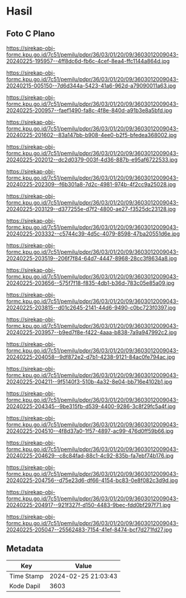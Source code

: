 # Hasil

## Foto C Plano

https://sirekap-obj-formc.kpu.go.id/7c51/pemilu/pdpr/36/03/01/20/09/3603012009043-20240225-195957--4ff8dc6d-fb6c-4cef-8ea4-ffc1144a864d.jpg

https://sirekap-obj-formc.kpu.go.id/7c51/pemilu/pdpr/36/03/01/20/09/3603012009043-20240215-005150--7d6d344a-5423-41a6-962d-a79090011a63.jpg

https://sirekap-obj-formc.kpu.go.id/7c51/pemilu/pdpr/36/03/01/20/09/3603012009043-20240225-200957--faef1490-fa8c-4f8e-840d-a91b3e8a5bfd.jpg

https://sirekap-obj-formc.kpu.go.id/7c51/pemilu/pdpr/36/03/01/20/09/3603012009043-20240225-201602--83a147bb-b908-4ee0-b2f5-bfedea368002.jpg

https://sirekap-obj-formc.kpu.go.id/7c51/pemilu/pdpr/36/03/01/20/09/3603012009043-20240225-202012--dc2d0379-003f-4d36-887b-e95af6722533.jpg

https://sirekap-obj-formc.kpu.go.id/7c51/pemilu/pdpr/36/03/01/20/09/3603012009043-20240225-202309--f6b301a8-7d2c-4981-974b-4f2cc9a25028.jpg

https://sirekap-obj-formc.kpu.go.id/7c51/pemilu/pdpr/36/03/01/20/09/3603012009043-20240225-203129--d377255e-d7f2-4800-ae27-f3525dc23128.jpg

https://sirekap-obj-formc.kpu.go.id/7c51/pemilu/pdpr/36/03/01/20/09/3603012009043-20240225-203332--c5744c39-4d5c-4079-8598-47ba20551d6e.jpg

https://sirekap-obj-formc.kpu.go.id/7c51/pemilu/pdpr/36/03/01/20/09/3603012009043-20240225-203519--206f7f84-64d7-4447-8968-28cc3f8634a8.jpg

https://sirekap-obj-formc.kpu.go.id/7c51/pemilu/pdpr/36/03/01/20/09/3603012009043-20240225-203656--575f7f18-f835-4db1-b36d-783c05e85a09.jpg

https://sirekap-obj-formc.kpu.go.id/7c51/pemilu/pdpr/36/03/01/20/09/3603012009043-20240225-203815--d01c2645-2141-44d6-9490-c0bc723f0397.jpg

https://sirekap-obj-formc.kpu.go.id/7c51/pemilu/pdpr/36/03/01/20/09/3603012009043-20240225-203957--b9ed7f8e-f422-4aaa-b838-7a9a947992c2.jpg

https://sirekap-obj-formc.kpu.go.id/7c51/pemilu/pdpr/36/03/01/20/09/3603012009043-20240225-204058--9df872e2-d7b1-4238-9121-84ac0fe794ac.jpg

https://sirekap-obj-formc.kpu.go.id/7c51/pemilu/pdpr/36/03/01/20/09/3603012009043-20240225-204211--9f5140f3-510b-4a32-8e04-bb716e4102b1.jpg

https://sirekap-obj-formc.kpu.go.id/7c51/pemilu/pdpr/36/03/01/20/09/3603012009043-20240225-204345--9be315fb-d539-4400-9286-3c8f29fc5a4f.jpg

https://sirekap-obj-formc.kpu.go.id/7c51/pemilu/pdpr/36/03/01/20/09/3603012009043-20240225-204510--4f8d37a0-1f57-4897-ac99-476d0ff59b66.jpg

https://sirekap-obj-formc.kpu.go.id/7c51/pemilu/pdpr/36/03/01/20/09/3603012009043-20240225-204629--c8c84fad-88c1-4c92-835b-fa7ebf74b176.jpg

https://sirekap-obj-formc.kpu.go.id/7c51/pemilu/pdpr/36/03/01/20/09/3603012009043-20240225-204756--d75e23d6-df66-4154-bc83-0e8f082c3d9d.jpg

https://sirekap-obj-formc.kpu.go.id/7c51/pemilu/pdpr/36/03/01/20/09/3603012009043-20240225-204917--921f327f-d150-4483-9bec-fdd0bf297f71.jpg

https://sirekap-obj-formc.kpu.go.id/7c51/pemilu/pdpr/36/03/01/20/09/3603012009043-20240225-205047--25562483-7154-41ef-8474-bcf7d271fd27.jpg


## Metadata

| Key        | Value               |
| ---------- | ------------------- |
| Time Stamp | 2024-02-25 21:03:43 |
| Kode Dapil | 3603                |




